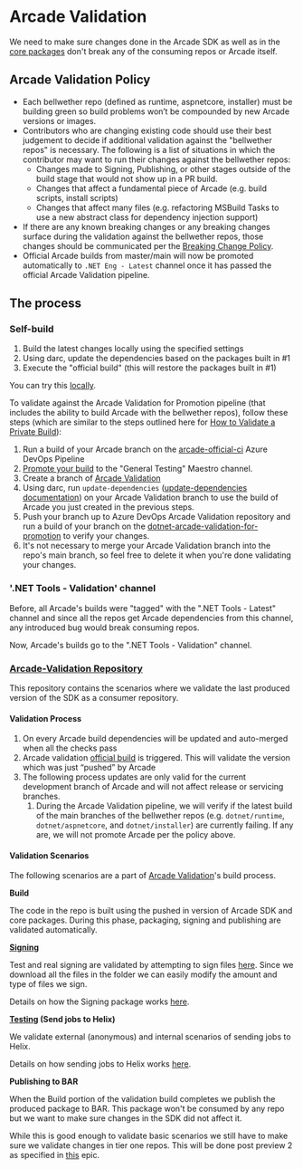 # Arcade Validation

We need to make sure changes done in the Arcade SDK as well as in the [core packages](https://github.com/dotnet/arcade/tree/master/Documentation/CorePackages) don't break any of the consuming repos or Arcade itself. 

## Arcade Validation Policy

- Each bellwether repo (defined as runtime, aspnetcore, installer) must be building green so build problems won’t be compounded by new Arcade versions or images.
- Contributors who are changing existing code should use their best judgement to decide if additional validation against the "bellwether repos" is necessary. The following is a list of situations in which the contributor may want to run their changes against the bellwether repos: 
  - Changes made to Signing, Publishing, or other stages outside of the build stage that would not show up in a PR build. 
  - Changes that affect a fundamental piece of Arcade (e.g. build scripts, install scripts)
  - Changes that affect many files (e.g. refactoring MSBuild Tasks to use a new abstract class for dependency injection support)
- If there are any known breaking changes or any breaking changes surface during the validation against the bellwether repos, those changes should be communicated per the [Breaking Change Policy](../Policy/ChangesPolicy.md).
- Official Arcade builds from master/main will now be promoted automatically to `.NET Eng - Latest` channel once it has passed the official Arcade Validation pipeline. 

## The process

### Self-build

1. Build the latest changes locally using the specified settings
2. Using darc, update the dependencies based on the packages built in #1
3. Execute the "official build" (this will restore the packages built in #1)

You can try this [locally](https://github.com/dotnet/arcade/blob/master/eng/validate-sdk.cmd).

To validate against the Arcade Validation for Promotion pipeline (that includes the ability to build Arcade with the bellwether repos), follow these steps (which are similar to the steps outlined here for [How to Validate a Private Build](https://github.com/dotnet/arcade/blob/master/Documentation/Policy/TestingMSBuildGuidance.md#how-to-validate-a-private-build)):

1. Run a build of your Arcade branch on the [arcade-official-ci](https://dnceng.visualstudio.com/internal/_build?definitionId=6) Azure DevOps Pipeline
2. [Promote your build](../Darc.md#add-build-to-channel) to the "General Testing" Maestro channel. 
3. Create a branch of [Arcade Validation](https://github.com/dotnet/arcade-validation)
4. Using darc, run `update-dependencies` ([update-dependencies documentation](../Darc.md#updating-dependencies-in-your-local-repository)) on your Arcade Validation branch to use the build of Arcade you just created in the previous steps. 
5. Push your branch up to Azure DevOps Arcade Validation repository and run a build of your branch on the [dotnet-arcade-validation-for-promotion](https://dev.azure.com/dnceng/internal/_build?definitionId=838&_a=summary) to verify your changes. 
6. It's not necessary to merge your Arcade Validation branch into the repo's main branch, so feel free to delete it when you're done validating your changes.

### '.NET Tools - Validation' channel

Before, all Arcade's builds were "tagged" with the ".NET Tools - Latest" channel and since all the repos get Arcade dependencies from this channel, any introduced bug would break consuming repos.

Now, Arcade's builds go to the ".NET Tools - Validation" channel.

### [Arcade-Validation Repository](https://github.com/dotnet/arcade-validation)

This repository contains the scenarios where we validate the last produced version of the SDK as a consumer repository.

#### Validation Process

1. On every Arcade build dependencies will be updated and auto-merged when all the checks pass
2. Arcade validation [official build](https://dnceng.visualstudio.com/internal/_build?definitionId=282) 
is triggered. This will validate the version which was just “pushed” by Arcade
3. The following process updates are only valid for the current development branch of Arcade and will not affect release or servicing branches. 
    1. During the Arcade Validation pipeline, we will verify if the latest build of the main branches of the bellwether repos (e.g. `dotnet/runtime`, `dotnet/aspnetcore`, and `dotnet/installer`) are currently failing. If any are, we will not promote Arcade per the policy above. 

#### Validation Scenarios

The following scenarios are a part of [Arcade Validation](https://github.com/dotnet/arcade-validation)'s build process.

**Build**

The code in the repo is built using the pushed in version of Arcade SDK and core packages. During this phase, packaging, signing and publishing are validated automatically.

**[Signing](https://github.com/dotnet/arcade-validation/tree/master/eng/validation/templates/signing)**

Test and real signing are validated by attempting to sign files [here](https://github.com/dotnet/arcade-validation/tree/master/src/Validation/Resources). 
Since we download all the files in the folder we can easily modify the amount and type of files we sign.

Details on how the Signing package works [here](https://github.com/dotnet/arcade/blob/master/Documentation/CorePackages/Signing.md).

**[Testing](https://github.com/dotnet/arcade-validation/tree/master/eng/validation/templates/testing) (Send jobs to Helix)**

We validate external (anonymous) and internal scenarios of sending jobs to Helix.

Details on how sending jobs to Helix works [here](https://github.com/dotnet/arcade/blob/master/Documentation/AzureDevOps/SendingJobsToHelix.md).

**Publishing to BAR**

When the Build portion of the validation build completes we publish the produced package to BAR. This package won't be consumed by any repo but we want to make sure changes in the SDK did not affect it.

While this is good enough to validate basic scenarios we still have to make sure we validate changes in tier one repos. This will be done post preview 2 as specified in [this](https://github.com/dotnet/arcade/issues/111) epic.
